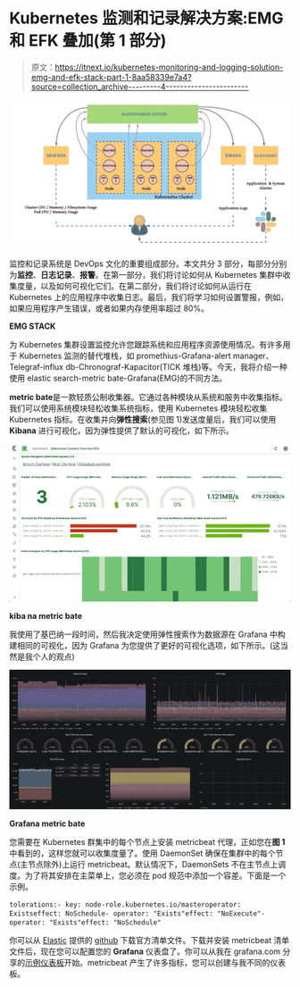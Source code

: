 # Kubernetes 监测和记录解决方案:EMG 和 EFK 叠加(第 1 部分)

> 原文：<https://itnext.io/kubernetes-monitoring-and-logging-solution-emg-and-efk-stack-part-1-8aa58339e7a4?source=collection_archive---------4----------------------->

![](img/e41bda815458e7719f3cefd87945974b.png)

监控和记录系统是 DevOps 文化的重要组成部分。本文共分 3 部分，每部分分别为**监控**、**日志记录**、**报警**。在第一部分，我们将讨论如何从 Kubernetes 集群中收集度量，以及如何可视化它们。在第二部分，我们将讨论如何从运行在 Kubernetes 上的应用程序中收集日志。最后，我们将学习如何设置警报，例如，如果应用程序产生错误，或者如果内存使用率超过 80%。

**EMG STACK**

为 Kubernetes 集群设置监控允许您跟踪系统和应用程序资源使用情况。有许多用于 Kubernetes 监测的替代堆栈，如 promethius-Grafana-alert manager、Telegraf-influx db-Chronograf-Kapacitor(TICK 堆栈)等。今天，我将介绍一种使用 elastic search-metric bate-Grafana(EMG)的不同方法。

**metric bate**是一款轻质公制收集器。它通过各种模块从系统和服务中收集指标。我们可以使用系统模块轻松收集系统指标，使用 Kubernetes 模块轻松收集 Kubernetes 指标。在收集并向**弹性搜索**(参见图 1)发送度量后，我们可以使用 **Kibana** 进行可视化，因为弹性提供了默认的可视化，如下所示。

![](img/806c57fc60543283ee323f2e1296f85b.png)

**kiba na metric bate**

我使用了基巴纳一段时间，然后我决定使用弹性搜索作为数据源在 Grafana 中构建相同的可视化，因为 Grafana 为您提供了更好的可视化选项，如下所示。(这当然是我个人的观点)

![](img/5c9e46f71aff11dee4214a6a355c8d59.png)

**Grafana metric bate**

您需要在 Kubernetes 群集中的每个节点上安装 metricbeat 代理，正如您在**图 1** 中看到的，这样您就可以收集度量了。使用 DaemonSet 确保在集群中的每个节点(主节点除外)上运行 metricbeat。默认情况下，DaemonSets 不在主节点上调度。为了将其安排在主菜单上，您必须在 pod 规范中添加一个容差。下面是一个示例。

```
tolerations:- key: node-role.kubernetes.io/masteroperator: Existseffect: NoSchedule- operator: "Exists"effect: "NoExecute"- operator: "Exists"effect: "NoSchedule"
```

你可以从 [Elastic](http://www.elastic.co) 提供的 [github](https://github.com/elastic/beats/tree/master/deploy/kubernetes/metricbeat) 下载官方清单文件。下载并安装 metricbeat 清单文件后，现在您可以配置您的 **Grafana** 仪表盘了。你可以从我在 grafana.com 分享的[示例仪表板](https://grafana.com/grafana/dashboards/11507)开始。metricbeat 产生了许多指标，您可以创建与我不同的仪表板。